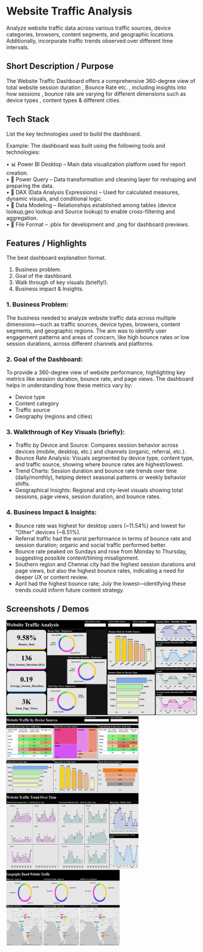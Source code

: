 # Website Traffic Analysis
Analyze website traffic data across various traffic sources, device categories, browsers, content segments, and geographic locations. Additionally, incorporate traffic trends observed over different time intervals.
## Short Description / Purpose
The Website Traffic Dashboard offers a comprehensive 360-degree view of total website session duration , Bounce Rate etc. , including insights into how sessions , bounce rate are varying for different dimensions such as device types , content types & different cities.
## Tech Stack
List the key technologies used to build the dashboard.


Example:
The dashboard was built using the following tools and technologies:<br>

•	📊 Power BI Desktop – Main data visualization platform used for report creation.<br>
•	📂 Power Query – Data transformation and cleaning layer for reshaping and preparing the data.<br>
•	🧠 DAX (Data Analysis Expressions) – Used for calculated measures, dynamic visuals, and conditional logic.<br>
•	📝 Data Modeling – Relationships established among tables (device lookup,geo lookup and Source lookup) to enable cross-filtering and aggregation.<br>
•	📁 File Format – .pbix for development and .png for dashboard previews.<br>
## Features / Highlights
The best dashboard explanation format.<br>

1.	Business problem. <br>
2.	Goal of the dashboard. <br>
3.	Walk through of key visuals (briefly!). <br>
4.	Business impact & Insights. <br>

### 1. Business Problem:
  The business needed to analyze website traffic data across multiple dimensions—such as traffic sources, device types, browsers, content segments, and geographic regions. The aim was to identify user engagement patterns and areas of concern, like high bounce rates or low session durations, across different channels and platforms.

### 2. Goal of the Dashboard:
  To provide a 360-degree view of website performance, highlighting key metrics like session duration, bounce rate, and page views. The dashboard helps in understanding how these metrics vary by:<br>

-	Device type <br>
-	Content category <br>
-	Traffic source <br>
-	Geography (regions and cities) <br>

### 3. Walkthrough of Key Visuals (briefly):
-  Traffic by Device and Source: Compares session behavior across devices (mobile, desktop, etc.) and channels (organic, referral, etc.).
-  Bounce Rate Analysis: Visuals segmented by device type, content type, and traffic source, showing where bounce rates are highest/lowest.
- Trend Charts: Session duration and bounce rate trends over time (daily/monthly), helping detect seasonal patterns or weekly behavior shifts.
- Geographical Insights: Regional and city-level visuals showing total sessions, page views, session duration, and bounce rates.

### 4. Business Impact & Insights:
-	Bounce rate was highest for desktop users (~11.54%) and lowest for "Other" devices (~8.51%).
-	Referral traffic had the worst performance in terms of bounce rate and session duration; organic and social traffic performed better.
-	Bounce rate peaked on Sundays and rose from Monday to Thursday, suggesting possible content/timing misalignment.
-	Southern region and Chennai city had the highest session durations and page views, but also the highest bounce rates, indicating a need for deeper UX or content review.
-	April had the highest bounce rate; July the lowest—identifying these trends could inform future content strategy.

## Screenshots / Demos
  ![Dashboard Preview](https://github.com/bharathi10000/Website-Traffic-Dashboard/blob/main/Snapshot%20of%20Dashboard.png)
  <img src="https://github.com/bharathi10000/Website-Traffic-Dashboard/blob/main/Website%20Traffic%20by%20Device%20Sources.png" width="350" height="200" />
  <img src="https://github.com/bharathi10000/Website-Traffic-Dashboard/blob/main/Website%20Traffic%20Trend%20over%20time.png" width="350" height="200"/>
  <img src="https://github.com/bharathi10000/Website-Traffic-Dashboard/blob/main/Geography%20based%20Website%20Traffic.png" width="300" height="200"/>




